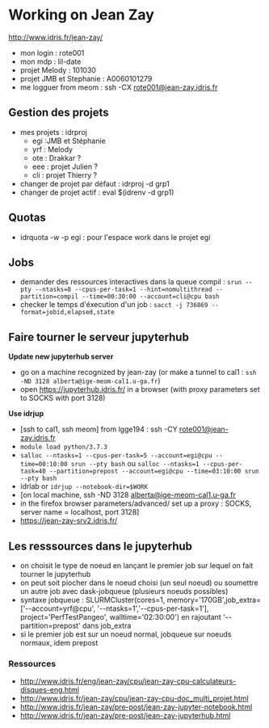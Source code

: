 # Working on Jean Zay

http://www.idris.fr/jean-zay/

 - mon login : rote001
 - mon mdp : lil-date
 - projet Melody : 101030
 - projet JMB et Stephanie : A0060101279
 - me logguer from meom : ssh -CX rote001@jean-zay.idris.fr
 
## Gestion des projets

  - mes projets : idrproj
    - egi :JMB et Stéphanie
    - yrf : Melody
    - ote : Drakkar ?
    - eee : projet Julien ?
    - cli : projet Thierry ?
  - changer de projet par défaut : idrproj -d grp1
  - changer de projet actif : eval $(idrenv -d grp1)
  
## Quotas

- idrquota -w -p egi : pour l'espace work dans le projet egi

## Jobs

- demander des ressources interactives dans la queue compil : ```srun --pty --ntasks=8 --cpus-per-task=1 --hint=nomultithread --partition=compil --time=00:30:00 --account=cli@cpu bash```
- checker le temps d'éxecution d'un job : ```sacct -j 736869 --format=jobid,elapsed,state```

## Faire tourner le serveur jupyterhub

**Update new jupyterhub server**
   - go on a machine recognized by jean-zay (or make a tunnel to cal1 : ```ssh -ND 3128 alberta@ige-meom-cal1.u-ga.fr```)
   - open https://jupyterhub.idris.fr/ in a browser (with proxy parameters set to SOCKS with port 3128)

**Use idrjup**
   - [ssh to cal1, ssh meom] from lgge194 : ssh -CY rote001@jean-zay.idris.fr
   - ```module load python/3.7.3```
   - ```salloc --ntasks=1 --cpus-per-task=5 --account=egi@cpu --time=00:10:00 srun --pty bash``` ou ```salloc --ntasks=1 --cpus-per-task=40 --partition=prepost --account=egi@cpu --time=03:10:00 srun --pty bash```
   - idrlab or ```idrjup --notebook-dir=$WORK```
   - [on local machine, ssh -ND 3128 alberta@ige-meom-cal1.u-ga.fr
   - in the firefox browser parameters/advanced/ set up a proxy : SOCKS, server name = localhost, port 3128]
   - https://jean-zay-srv2.idris.fr/
   
## Les resssources dans le jupyterhub
   - on choisit le type de noeud en lançant le premier job sur lequel on fait tourner le jupyterhub
   - on peut soit piocher dans le noeud choisi (un seul noeud) ou soumettre un autre job avec dask-jobqueue (plusieurs noeuds possibles)
   - syntaxe jobqueue : SLURMCluster(cores=1, memory='170GB',job_extra=['--account=yrf@cpu',
                                  '--ntasks=1','--cpus-per-task=1'], project='PerfTestPangeo', walltime='02:30:00') en rajoutant '--partition=prepost' dans job_extra
   - si le premier job est sur un noeud normal, jobqueue sur noeuds normaux, idem prepost      
                            
### Ressources
 
  - http://www.idris.fr/eng/jean-zay/cpu/jean-zay-cpu-calculateurs-disques-eng.html
  - http://www.idris.fr/jean-zay/cpu/jean-zay-cpu-doc_multi_projet.html
  - http://www.idris.fr/jean-zay/pre-post/jean-zay-jupyter-notebook.html
  - http://www.idris.fr/jean-zay/pre-post/jean-zay-jupyterhub.html
  
